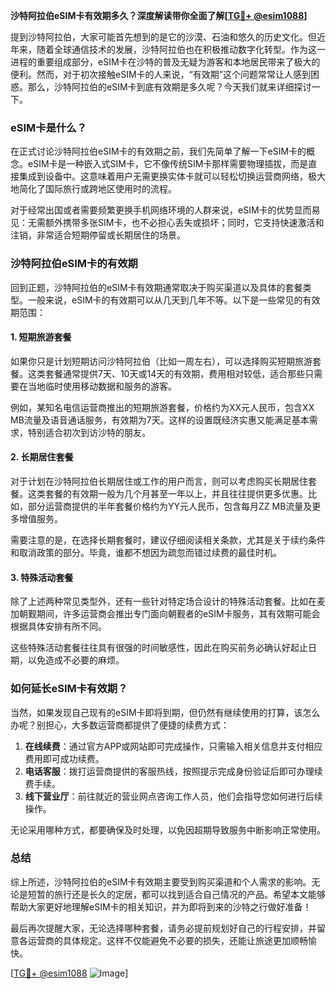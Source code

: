 **沙特阿拉伯eSIM卡有效期多久？深度解读带你全面了解[[TG💪+ @esim1088](https://t.me/s/esim1088)]**

提到沙特阿拉伯，大家可能首先想到的是它的沙漠、石油和悠久的历史文化。但近年来，随着全球通信技术的发展，沙特阿拉伯也在积极推动数字化转型。作为这一进程的重要组成部分，eSIM卡在沙特的普及无疑为游客和本地居民带来了极大的便利。然而，对于初次接触eSIM卡的人来说，“有效期”这个问题常常让人感到困惑。那么，沙特阿拉伯的eSIM卡到底有效期是多久呢？今天我们就来详细探讨一下。

### eSIM卡是什么？

在正式讨论沙特阿拉伯eSIM卡的有效期之前，我们先简单了解一下eSIM卡的概念。eSIM卡是一种嵌入式SIM卡，它不像传统SIM卡那样需要物理插拔，而是直接集成到设备中。这意味着用户无需更换实体卡就可以轻松切换运营商网络，极大地简化了国际旅行或跨地区使用时的流程。

对于经常出国或者需要频繁更换手机网络环境的人群来说，eSIM卡的优势显而易见：无需额外携带多张SIM卡，也不必担心丢失或损坏；同时，它支持快速激活和注销，非常适合短期停留或长期居住的场景。

### 沙特阿拉伯eSIM卡的有效期

回到正题，沙特阿拉伯的eSIM卡有效期通常取决于购买渠道以及具体的套餐类型。一般来说，eSIM卡的有效期可以从几天到几年不等。以下是一些常见的有效期范围：

#### 1. 短期旅游套餐
如果你只是计划短期访问沙特阿拉伯（比如一周左右），可以选择购买短期旅游套餐。这类套餐通常提供7天、10天或14天的有效期，费用相对较低，适合那些只需要在当地临时使用移动数据和服务的游客。

例如，某知名电信运营商推出的短期旅游套餐，价格约为XX元人民币，包含XX MB流量及语音通话服务，有效期为7天。这样的设置既经济实惠又能满足基本需求，特别适合初次到访沙特的朋友。

#### 2. 长期居住套餐
对于计划在沙特阿拉伯长期居住或工作的用户而言，则可以考虑购买长期居住套餐。这类套餐的有效期一般为几个月甚至一年以上，并且往往提供更多优惠。比如，部分运营商提供的半年套餐价格约为YY元人民币，包含每月ZZ MB流量及更多增值服务。

需要注意的是，在选择长期套餐时，建议仔细阅读相关条款，尤其是关于续约条件和取消政策的部分。毕竟，谁都不想因为疏忽而错过续费的最佳时机。

#### 3. 特殊活动套餐
除了上述两种常见类型外，还有一些针对特定场合设计的特殊活动套餐。比如在麦加朝觐期间，许多运营商会推出专门面向朝觐者的eSIM卡服务，其有效期可能会根据具体安排有所不同。

这些特殊活动套餐往往具有很强的时间敏感性，因此在购买前务必确认好起止日期，以免造成不必要的麻烦。

### 如何延长eSIM卡有效期？

当然，如果发现自己现有的eSIM卡即将到期，但仍然有继续使用的打算，该怎么办呢？别担心，大多数运营商都提供了便捷的续费方式：

1. **在线续费**：通过官方APP或网站即可完成操作，只需输入相关信息并支付相应费用即可成功续费。
2. **电话客服**：拨打运营商提供的客服热线，按照提示完成身份验证后即可办理续费手续。
3. **线下营业厅**：前往就近的营业网点咨询工作人员，他们会指导您如何进行后续操作。

无论采用哪种方式，都要确保及时处理，以免因超期导致服务中断影响正常使用。

### 总结

综上所述，沙特阿拉伯的eSIM卡有效期主要受到购买渠道和个人需求的影响。无论是短暂的旅行还是长久的定居，都可以找到适合自己情况的产品。希望本文能够帮助大家更好地理解eSIM卡的相关知识，并为即将到来的沙特之行做好准备！

最后再次提醒大家，无论选择哪种套餐，请务必提前规划好自己的行程安排，并留意各运营商的具体规定。这样不仅能避免不必要的损失，还能让旅途更加顺畅愉快。

[[TG💪+ @esim1088](https://t.me/s/esim1088) ![Image](https://i.postimg.cc/4NQfJmqS/Snipaste-2025-05-13-00-14-12.png)]